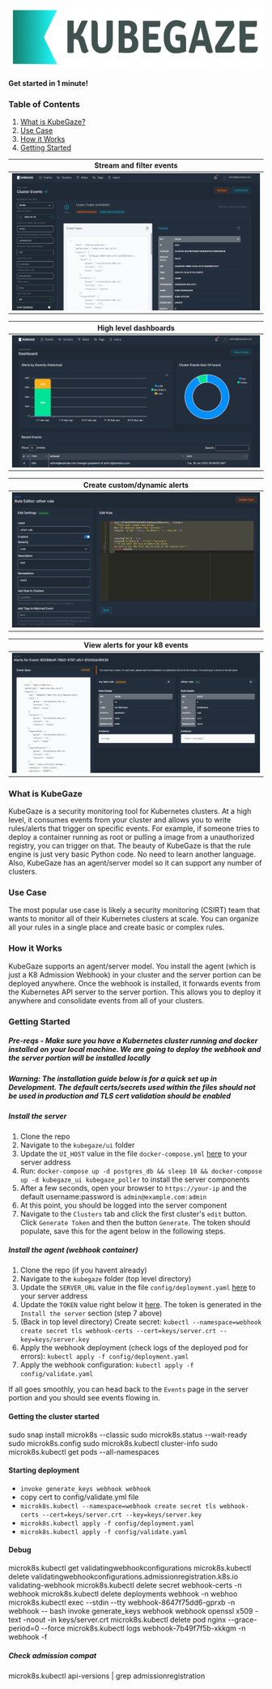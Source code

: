 <p align="center">
  <img height="120px" src="https://github.com/bmarsh9/kubegaze/blob/18df6b7e0d565c8f41fc4600c229811c56b2f2b7/ui/app/static/img/kubegaze_full.png" alt="Logo"/>
</p>

#### Get started in 1 minute!

### Table of Contents
1. [What is KubeGaze?](#what-is-kubegaze)
2. [Use Case](#use-case)
3. [How it Works](#how-it-works)
4. [Getting Started](#getting-started)

Stream and filter events          |  
:-------------------------:|
![](ui/app/static/img/kubegaze_2.PNG)  |

High level dashboards          |  
:-------------------------:|
![](ui/app/static/img/kubegaze_1.PNG)  |

Create custom/dynamic alerts          |  
:-------------------------:|
![](ui/app/static/img/kubegaze_3.PNG)  |

View alerts for your k8 events          |  
:-------------------------:|
![](ui/app/static/img/kubegaze_4.PNG)  |

### What is KubeGaze

KubeGaze is a security monitoring tool for Kubernetes clusters. At a high level, it consumes events from your cluster and allows you to write rules/alerts that trigger on specific events. For example, if someone tries to deploy a container running as root or pulling a image from a unauthorized registry, you can trigger on that. The beauty of KubeGaze is that the rule engine is just very basic Python code. No need to learn another language. Also, KubeGaze has an agent/server model so it can support any number of clusters.

### Use Case

The most popular use case is likely a security monitoring (CSIRT) team that wants to monitor all of their Kubernetes clusters at scale. You can organize all your rules in a single place and create basic or complex rules.

### How it Works

KubeGaze supports an agent/server model. You install the agent (which is just a K8 Admission Webhook) in your cluster and the server portion can be deployed anywhere. Once the webhook is installed, it forwards events from the Kubernetes API server to the server portion. This allows you to deploy it anywhere and consolidate events from all of your clusters.

### Getting Started

##### Pre-reqs - Make sure you have a Kubernetes cluster running and docker installed on your local machine. We are going to deploy the webhook and the server portion will be installed locally

##### Warning: The installation guide below is for a quick set up in Development. The default certs/secrets used within the files should not be used in production and TLS cert validation should be enabled 

##### Install the server
1. Clone the repo
2. Navigate to the `kubegaze/ui` folder
3. Update the `UI_HOST` value in the file `docker-compose.yml` [here](https://github.com/bmarsh9/kubegaze/blob/main/ui/docker-compose.yml#L37) to your server address
4. Run: `docker-compose up -d postgres_db && sleep 10 && docker-compose up -d kubegaze_ui kubegaze_poller` to install the server components
5. After a few seconds, open your browser to `https://your-ip` and the default username:password is `admin@example.com:admin`
6. At this point, you should be logged into the server component
7. Navigate to the `Clusters` tab and click the first cluster's `edit` button. Click `Generate Token` and then the button `Generate`. The token should populate, save this for the agent below in the following steps.

##### Install the agent (webhook container)
1. Clone the repo (if you havent already)
2. Navigate to the `kubegaze` folder (top level directory)
3. Update the `SERVER_URL` value in the file `config/deployment.yaml` [here](https://github.com/bmarsh9/kubegaze/blob/main/config/deployment.yaml#L49) to your server address
4. Update the `TOKEN` value right below it [here](https://github.com/bmarsh9/kubegaze/blob/main/config/deployment.yaml#L51). The token is generated in the `Install the server` section (step 7 above)
5. (Back in top level directory) Create secret: `kubectl --namespace=webhook create secret tls webhook-certs --cert=keys/server.crt --key=keys/server.key`
6. Apply the webhook deployment (check logs of the deployed pod for errors): `kubectl apply -f config/deployment.yaml`
7. Apply the webhook configuration: `kubectl apply -f config/validate.yaml`

If all goes smoothly, you can head back to the `Events` page in the server portion and you should see events flowing in.

#### Getting the cluster started
sudo snap install microk8s --classic
sudo microk8s.status --wait-ready
sudo microk8s.config
sudo microk8s.kubectl cluster-info
sudo microk8s.kubectl get pods --all-namespaces

#### Starting deployment
- `invoke generate_keys webhook webhook`
- copy cert to config/validate.yml file
- `microk8s.kubectl --namespace=webhook create secret tls webhook-certs --cert=keys/server.crt --key=keys/server.key`
- `microk8s.kubectl apply -f config/deployment.yaml`
- `microk8s.kubectl apply -f config/validate.yaml`

#### Debug
microk8s.kubectl get validatingwebhookconfigurations
microk8s.kubectl delete validatingwebhookconfigurations.admissionregistration.k8s.io validating-webhook
microk8s.kubectl delete secret webhook-certs -n webhook
microk8s.kubectl delete deployments webhook -n webhoo
microk8s.kubectl exec --stdin --tty webhook-8647f75dd6-gprxb -n webhook -- bash
invoke generate_keys webhook webhook
openssl x509 -text -noout -in keys/server.crt
microk8s.kubectl delete pod nginx --grace-period=0 --force
microk8s.kubectl logs webhook-7b49f7f5b-xkkgm -n webhook -f

##### Check admission compat
microk8s.kubectl api-versions | grep admissionregistration


